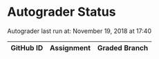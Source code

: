 # Autograder Status
Autograder last run at: November 19, 2018 at 17:40

| GitHub ID | Assignment | Graded Branch |
|-----------|------------|---------------|
